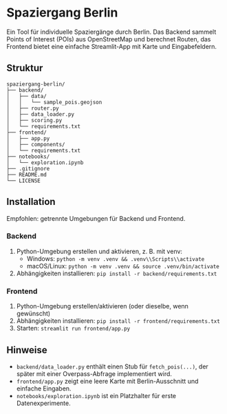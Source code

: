 # Spaziergang Berlin

Ein Tool für individuelle Spaziergänge durch Berlin. Das Backend sammelt Points of Interest (POIs) aus OpenStreetMap und berechnet Routen, das Frontend bietet eine einfache Streamlit-App mit Karte und Eingabefeldern.

## Struktur

```
spaziergang-berlin/
├── backend/
│   ├── data/
│   │   └── sample_pois.geojson
│   ├── router.py
│   ├── data_loader.py
│   ├── scoring.py
│   └── requirements.txt
├── frontend/
│   ├── app.py
│   ├── components/
│   └── requirements.txt
├── notebooks/
│   └── exploration.ipynb
├── .gitignore
├── README.md
└── LICENSE
```

## Installation

Empfohlen: getrennte Umgebungen für Backend und Frontend.

### Backend

1. Python-Umgebung erstellen und aktivieren, z. B. mit venv:
   - Windows: `python -m venv .venv && .venv\\Scripts\\activate`
   - macOS/Linux: `python -m venv .venv && source .venv/bin/activate`
2. Abhängigkeiten installieren: `pip install -r backend/requirements.txt`

### Frontend

1. Python-Umgebung erstellen/aktivieren (oder dieselbe, wenn gewünscht)
2. Abhängigkeiten installieren: `pip install -r frontend/requirements.txt`
3. Starten: `streamlit run frontend/app.py`

## Hinweise

- `backend/data_loader.py` enthält einen Stub für `fetch_pois(...)`, der später mit einer Overpass-Abfrage implementiert wird.
- `frontend/app.py` zeigt eine leere Karte mit Berlin-Ausschnitt und einfache Eingaben.
- `notebooks/exploration.ipynb` ist ein Platzhalter für erste Datenexperimente.
